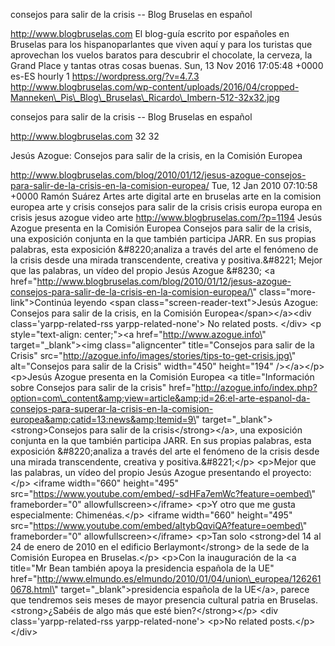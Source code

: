 consejos para salir de la crisis -- Blog Bruselas en español

http://www.blogbruselas.com El blog-guía escrito por españoles en
Bruselas para los hispanoparlantes que viven aquí y para los turistas
que aprovechan los vuelos baratos para descubrir el chocolate, la
cerveza, la Grand Place y tantas otras cosas buenas. Sun, 13 Nov 2016
17:05:48 +0000 es-ES hourly 1 https://wordpress.org/?v=4.7.3
http://www.blogbruselas.com/wp-content/uploads/2016/04/cropped-Manneken\_Pis\_Blog\_Bruselas\_Ricardo\_Imbern-512-32x32.jpg

consejos para salir de la crisis -- Blog Bruselas en español

http://www.blogbruselas.com 32 32

Jesús Azogue: Consejos para salir de la crisis, en la Comisión Europea

http://www.blogbruselas.com/blog/2010/01/12/jesus-azogue-consejos-para-salir-de-la-crisis-en-la-comision-europea/
Tue, 12 Jan 2010 07:10:58 +0000 Ramón Suárez Artes arte digital arte en
bruselas arte en la comision europea arte y crisis consejos para salir
de la crisis crisis europa europa en crisis jesus azogue video arte
http://www.blogbruselas.com/?p=1194 Jesús Azogue presenta en la Comisión
Europea Consejos para salir de la crisis, una exposición conjunta en la
que también participa JARR. En sus propias palabras, esta exposición
&\#8220;analiza a través del arte el fenómeno de la crisis desde una
mirada transcendente, creativa y positiva.&\#8221; Mejor que las
palabras, un vídeo del propio Jesús Azogue &\#8230; \<a
href=\"http://www.blogbruselas.com/blog/2010/01/12/jesus-azogue-consejos-para-salir-de-la-crisis-en-la-comision-europea/\"
class=\"more-link\"\>Continúa leyendo \<span
class=\"screen-reader-text\"\>Jesús Azogue: Consejos para salir de la
crisis, en la Comisión Europea\</span\>\</a\>\<div
class=\'yarpp-related-rss yarpp-related-none\'\> No related posts.
\</div\> \<p style=\"text-align: center;\"\>\<a
href=\"http://www.azogue.info\" target=\"\_blank\"\>\<img
class=\"aligncenter\" title=\"Consejos para salir de la Crisis\"
src=\"http://azogue.info/images/stories/tips-to-get-crisis.jpg\"
alt=\"Consejos para salir de la Crisis\" width=\"450\" height=\"194\"
/\>\</a\>\</p\> \<p\>Jesús Azogue presenta en la Comisión Europea \<a
title=\"Información sobre Consejos para salir de la crisis\"
href=\"http://azogue.info/index.php?option=com\_content&amp;view=article&amp;id=26:el-arte-espanol-da-consejos-para-superar-la-crisis-en-la-comision-europea&amp;catid=13:news&amp;Itemid=9\"
target=\"\_blank\"\>\<strong\>Consejos para salir de la
crisis\</strong\>\</a\>, una exposición conjunta en la que también
participa JARR. En sus propias palabras, esta exposición &\#8220;analiza
a través del arte el fenómeno de la crisis desde una mirada
transcendente, creativa y positiva.&\#8221;\</p\> \<p\>Mejor que las
palabras, un vídeo del propio Jesús Azogue presentando el
proyecto:\</p\> \<iframe width=\"660\" height=\"495\"
src=\"https://www.youtube.com/embed/-sdHFa7emWc?feature=oembed\"
frameborder=\"0\" allowfullscreen\>\</iframe\> \<p\>Y otro que me gusta
especialmente: Chimenéas.\</p\> \<iframe width=\"660\" height=\"495\"
src=\"https://www.youtube.com/embed/aItybQqviQA?feature=oembed\"
frameborder=\"0\" allowfullscreen\>\</iframe\> \<p\>Tan solo
\<strong\>del 14 al 24 de enero de 2010 en el edificio
Berlaymont\</strong\> de la sede de la Comisión Europea en
Bruselas.\</p\> \<p\>Con la inauguración de la \<a title=\"Mr Bean
también apoya la presidencia española de la UE\"
href=\"http://www.elmundo.es/elmundo/2010/01/04/union\_europea/1262610678.html\"
target=\"\_blank\"\>presidencia española de la UE\</a\>, parece que
tendremos seis meses de mayor presencia cultural patria en Bruselas.
\<strong\>¿Sabéis de algo más que esté bien?\</strong\>\</p\> \<div
class=\'yarpp-related-rss yarpp-related-none\'\> \<p\>No related
posts.\</p\> \</div\>
